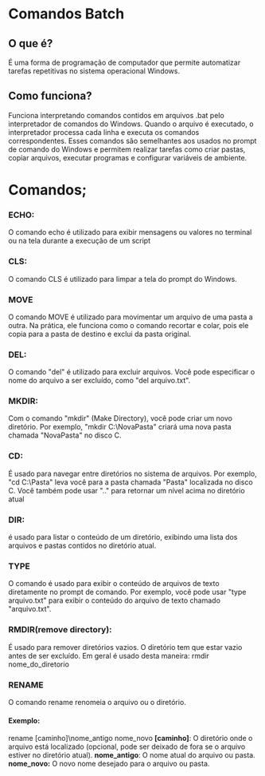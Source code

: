 # Comandos Batch
## O que é?
 É uma forma de programação de computador que permite automatizar tarefas repetitivas no sistema operacional Windows.
## Como funciona?
 Funciona interpretando comandos contidos em arquivos .bat pelo interpretador de comandos do Windows. Quando o arquivo é executado, o interpretador processa cada linha e executa os comandos correspondentes. Esses comandos são semelhantes aos usados no prompt de comando do Windows e permitem realizar tarefas como criar pastas, copiar arquivos, executar programas e configurar variáveis de ambiente.

# Comandos;
### ECHO:
O comando echo é utilizado para exibir mensagens ou valores no terminal ou na tela durante a execução de um script
### CLS:
O comando CLS é utilizado para limpar a tela do prompt do Windows.
### MOVE
O comando MOVE é utilizado para movimentar um arquivo de uma pasta a outra. Na prática, ele funciona como o comando recortar e colar, pois ele copia para a pasta de destino e exclui da pasta original.
### DEL:
O comando "del" é utilizado para excluir arquivos. Você pode especificar o nome do arquivo a ser excluído, como "del arquivo.txt".
### MKDIR:
Com o comando "mkdir" (Make Directory), você pode criar um novo diretório. Por exemplo, "mkdir C:\NovaPasta" criará uma nova pasta chamada "NovaPasta" no disco C.
### CD:
 É usado para navegar entre diretórios no sistema de arquivos. Por exemplo, "cd C:\Pasta" leva você para a pasta chamada "Pasta" localizada no disco C. Você também pode usar ".." para retornar um nível acima no diretório atual
### DIR:
é usado para listar o conteúdo de um diretório, exibindo uma lista dos arquivos e pastas contidos no diretório atual. 
### TYPE
O comando é usado para exibir o conteúdo de arquivos de texto diretamente no prompt de comando. Por exemplo, você pode usar "type arquivo.txt" para exibir o conteúdo do arquivo de texto chamado "arquivo.txt".
### RMDIR(remove directory):
É usado para remover diretórios vazios. O diretório tem que estar vazio antes de ser excluído. Em geral é usado desta maneira:
rmdir nome_do_diretorio
### RENAME
O comando rename renomeia o arquivo ou o diretório.
#### Exemplo: 
rename [caminho]\nome_antigo nome_novo
**[caminho]**: O diretório onde o arquivo está localizado (opcional, pode ser deixado de fora se o arquivo estiver no diretório atual).
**nome_antigo**: O nome atual do arquivo ou pasta.
**nome_novo:** O novo nome desejado para o arquivo ou pasta.
